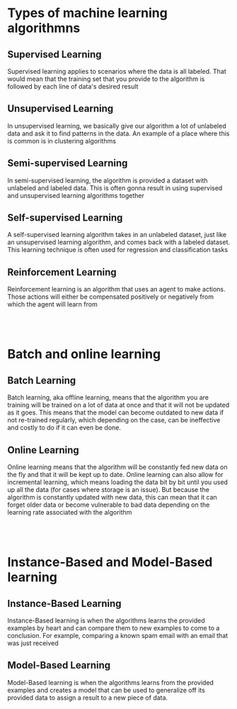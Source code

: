# Types of machine learning algorithmns


## Supervised Learning
Supervised learning applies to scenarios where the data is all labeled. That would mean that the training set that you provide to the algorithm is followed by each line of data's desired result

## Unsupervised Learning
In unsupervised learning, we basically give our algorithm a lot of unlabeled data and ask it to find patterns in the data. An example of a place where this is common is in clustering algorithms 

## Semi-supervised Learning
In semi-supervised learning, the algorithm is provided a dataset with unlabeled and labeled data. This is often gonna result in using supervised and unsupervised learning algorithms together

## Self-supervised Learning
A self-supervised learning algorithm takes in an unlabeled dataset, just like an unsupervised learning algorithm, and comes back with a labeled dataset. This learning technique is often used for regression and classification tasks

## Reinforcement Learning
Reinforcement learning is an algorithm that uses an agent to make actions. Those actions will either be compensated positively or negatively from which the agent will learn from

<br><br>

# Batch and online learning

## Batch Learning
Batch learning, aka offline learning, means that the algorithm you are training will be trained on a lot of data at once and that it will not be updated as it goes. This means that the model can become outdated to new data if not re-trained regularly, which depending on the case, can be ineffective and costly to do if it can even be done.

## Online Learning
Online learning means that the algorithm will be constantly fed new data on the fly and that it will be kept up to date. Online learning can also allow for incremental learning, which means loading the data bit by bit until you used up all the data (for cases where storage is an issue). But because the algorithm is constantly updated with new data, this can mean that it can forget older data or become vulnerable to bad data depending on the learning rate associated with the algorithm

<br><br>

# Instance-Based and Model-Based learning

## Instance-Based Learning
Instance-Based learning is when the algorithms learns the provided examples by heart and can compare them to new examples to come to a conclusion. For example, comparing a known spam email with an email that was just received

## Model-Based Learning
Model-Based learning is when the algorithms learns from the provided examples and creates a model that can be used to generalize off its provided data to assign a result to a new piece of data.